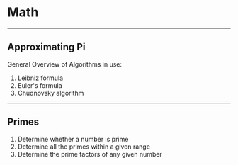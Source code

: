 # Math

---
## Approximating Pi

General Overview of Algorithms in use:
1. Leibniz formula
2. Euler's formula
3. Chudnovsky algorithm


---
## Primes
1. Determine whether a number is prime
2. Determine all the primes within a given range
3. Determine the prime factors of any given number
